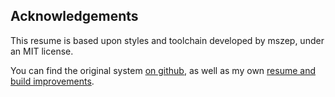 ## Acknowledgements

This resume is based upon styles and toolchain developed by mszep, under an MIT license.

You can find the original system [on github](https://github.com/mszep/pandoc_resume), as well as my own [resume and build improvements](https://github.com/pjf/pandoc_resume).
